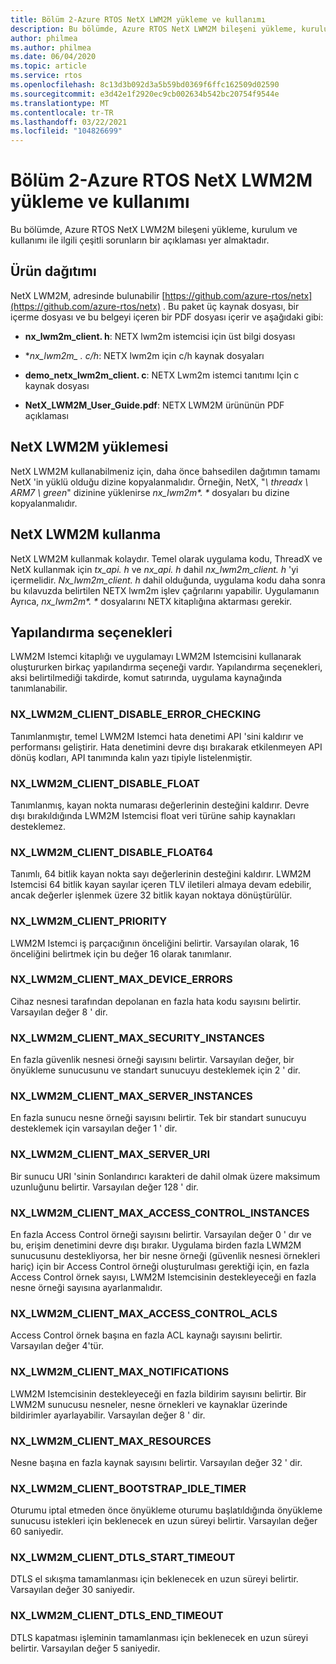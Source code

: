 ```yaml
---
title: Bölüm 2-Azure RTOS NetX LWM2M yükleme ve kullanımı
description: Bu bölümde, Azure RTOS NetX LWM2M bileşeni yükleme, kurulum ve kullanımı ile ilgili çeşitli sorunların bir açıklaması yer almaktadır.
author: philmea
ms.author: philmea
ms.date: 06/04/2020
ms.topic: article
ms.service: rtos
ms.openlocfilehash: 8c13d3b092d3a5b59bd0369f6ffc162509d02590
ms.sourcegitcommit: e3d42e1f2920ec9cb002634b542bc20754f9544e
ms.translationtype: MT
ms.contentlocale: tr-TR
ms.lasthandoff: 03/22/2021
ms.locfileid: "104826699"
---
```

# <a name="chapter-2---installation-and-use-of-azure-rtos-netx-lwm2m"></a>Bölüm 2-Azure RTOS NetX LWM2M yükleme ve kullanımı

Bu bölümde, Azure RTOS NetX LWM2M bileşeni yükleme, kurulum ve kullanımı ile ilgili çeşitli sorunların bir açıklaması yer almaktadır.

## <a name="product-distribution"></a>Ürün dağıtımı

NetX LWM2M, adresinde bulunabilir [https://github.com/azure-rtos/netx](https://github.com/azure-rtos/netx) . Bu paket üç kaynak dosyası, bir içerme dosyası ve bu belgeyi içeren bir PDF dosyası içerir ve aşağıdaki gibi:

- **nx_lwm2m_client. h**: NETX lwm2m istemcisi için üst bilgi dosyası

- **nx_lwm2m_ *. c/h**: NETX lwm2m için c/h kaynak dosyaları

- **demo_netx_lwm2m_client. c**: NETX Lwm2m istemci tanıtımı Için c kaynak dosyası

- **NetX_LWM2M_User_Guide.pdf**: NETX LWM2M ürününün PDF açıklaması

## <a name="netx-lwm2m-installation"></a>NetX LWM2M yüklemesi

NetX LWM2M kullanabilmeniz için, daha önce bahsedilen dağıtımın tamamı NetX 'in yüklü olduğu dizine kopyalanmalıdır. Örneğin, NetX, "*\\ threadx \\ ARM7 \\ green*" dizinine yüklenirse *nx_lwm2m&#42;. &#42;* dosyaları bu dizine kopyalanmalıdır.

## <a name="using-netx-lwm2m"></a>NetX LWM2M kullanma

NetX LWM2M kullanmak kolaydır. Temel olarak uygulama kodu, ThreadX ve NetX kullanmak için *tx_api. h* ve *nx_api. h* dahil *nx_lwm2m_client. h* 'yi içermelidir. *Nx_lwm2m_client. h* dahil olduğunda, uygulama kodu daha sonra bu kılavuzda belirtilen NETX lwm2m işlev çağrılarını yapabilir. Uygulamanın Ayrıca, *nx_lwm2m&#42;. &#42;* dosyalarını NETX kitaplığına aktarması gerekir.

## <a name="configuration-options"></a>Yapılandırma seçenekleri

LWM2M Istemci kitaplığı ve uygulamayı LWM2M Istemcisini kullanarak oluştururken birkaç yapılandırma seçeneği vardır. Yapılandırma seçenekleri, aksi belirtilmediği takdirde, komut satırında, uygulama kaynağında tanımlanabilir.

### <a name="nx_lwm2m_client_disable_error_checking"></a>NX_LWM2M_CLIENT_DISABLE_ERROR_CHECKING

Tanımlanmıştır, temel LWM2M Istemci hata denetimi API 'sini kaldırır ve performansı geliştirir. Hata denetimini devre dışı bırakarak etkilenmeyen API dönüş kodları, API tanımında kalın yazı tipiyle listelenmiştir.

### <a name="nx_lwm2m_client_disable_float"></a>NX_LWM2M_CLIENT_DISABLE_FLOAT

Tanımlanmış, kayan nokta numarası değerlerinin desteğini kaldırır. Devre dışı bırakıldığında LWM2M Istemcisi float veri türüne sahip kaynakları desteklemez.

### <a name="nx_lwm2m_client_disable_float64"></a>NX_LWM2M_CLIENT_DISABLE_FLOAT64

Tanımlı, 64 bitlik kayan nokta sayı değerlerinin desteğini kaldırır. LWM2M Istemcisi 64 bitlik kayan sayılar içeren TLV iletileri almaya devam edebilir, ancak değerler işlenmek üzere 32 bitlik kayan noktaya dönüştürülür.

### <a name="nx_lwm2m_client_priority"></a>NX_LWM2M_CLIENT_PRIORITY

LWM2M Istemci iş parçacığının önceliğini belirtir. Varsayılan olarak, 16 önceliğini belirtmek için bu değer 16 olarak tanımlanır.

### <a name="nx_lwm2m_client_max_device_errors"></a>NX_LWM2M_CLIENT_MAX_DEVICE_ERRORS

Cihaz nesnesi tarafından depolanan en fazla hata kodu sayısını belirtir. Varsayılan değer 8 ' dir.

### <a name="nx_lwm2m_client_max_security_instances"></a>NX_LWM2M_CLIENT_MAX_SECURITY_INSTANCES

En fazla güvenlik nesnesi örneği sayısını belirtir. Varsayılan değer, bir önyükleme sunucusunu ve standart sunucuyu desteklemek için 2 ' dir.

### <a name="nx_lwm2m_client_max_server_instances"></a>NX_LWM2M_CLIENT_MAX_SERVER_INSTANCES

En fazla sunucu nesne örneği sayısını belirtir. Tek bir standart sunucuyu desteklemek için varsayılan değer 1 ' dir.

### <a name="nx_lwm2m_client_max_server_uri"></a>NX_LWM2M_CLIENT_MAX_SERVER_URI

Bir sunucu URI 'sinin Sonlandırıcı karakteri de dahil olmak üzere maksimum uzunluğunu belirtir. Varsayılan değer 128 ' dir.

### <a name="nx_lwm2m_client_max_access_control_instances"></a>NX_LWM2M_CLIENT_MAX_ACCESS_CONTROL_INSTANCES

En fazla Access Control örneği sayısını belirtir. Varsayılan değer 0 ' dır ve bu, erişim denetimini devre dışı bırakır. Uygulama birden fazla LWM2M sunucusunu destekliyorsa, her bir nesne örneği (güvenlik nesnesi örnekleri hariç) için bir Access Control örneği oluşturulması gerektiği için, en fazla Access Control örnek sayısı, LWM2M Istemcisinin destekleyeceği en fazla nesne örneği sayısına ayarlanmalıdır.

### <a name="nx_lwm2m_client_max_access_control_acls"></a>NX_LWM2M_CLIENT_MAX_ACCESS_CONTROL_ACLS

Access Control örnek başına en fazla ACL kaynağı sayısını belirtir. Varsayılan değer 4'tür.

### <a name="nx_lwm2m_client_max_notifications"></a>NX_LWM2M_CLIENT_MAX_NOTIFICATIONS

LWM2M Istemcisinin destekleyeceği en fazla bildirim sayısını belirtir. Bir LWM2M sunucusu nesneler, nesne örnekleri ve kaynaklar üzerinde bildirimler ayarlayabilir. Varsayılan değer 8 ' dir.

### <a name="nx_lwm2m_client_max_resources"></a>NX_LWM2M_CLIENT_MAX_RESOURCES

Nesne başına en fazla kaynak sayısını belirtir. Varsayılan değer 32 ' dir.

### <a name="nx_lwm2m_client_bootstrap_idle_timer"></a>NX_LWM2M_CLIENT_BOOTSTRAP_IDLE_TIMER

Oturumu iptal etmeden önce önyükleme oturumu başlatıldığında önyükleme sunucusu istekleri için beklenecek en uzun süreyi belirtir. Varsayılan değer 60 saniyedir.

### <a name="nx_lwm2m_client_dtls_start_timeout"></a>NX_LWM2M_CLIENT_DTLS_START_TIMEOUT

DTLS el sıkışma tamamlanması için beklenecek en uzun süreyi belirtir. Varsayılan değer 30 saniyedir.

### <a name="nx_lwm2m_client_dtls_end_timeout"></a>NX_LWM2M_CLIENT_DTLS_END_TIMEOUT

DTLS kapatması işleminin tamamlanması için beklenecek en uzun süreyi belirtir. Varsayılan değer 5 saniyedir.
